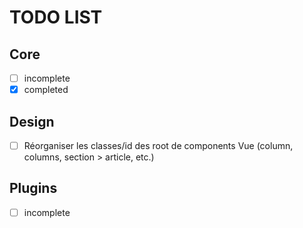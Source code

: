 # TODO LIST

## Core

- [ ] incomplete
- [x] completed

## Design
- [ ] Réorganiser les classes/id des root de components Vue (column, columns, section > article, etc.)


## Plugins
- [ ] incomplete
